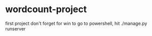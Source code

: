 # wordcount-project
first project
don't forget for win to go to powershell, hit ./manage.py runserver
